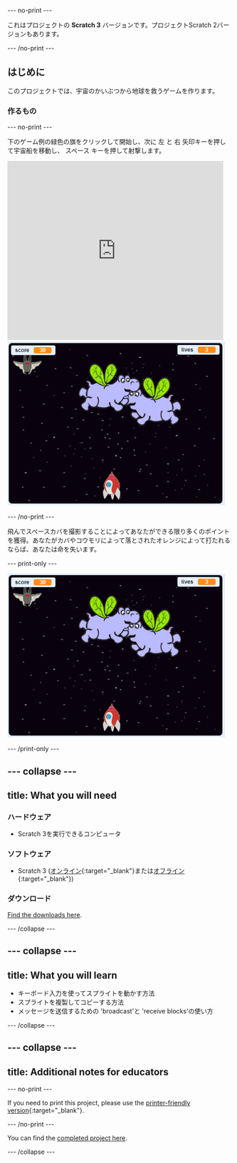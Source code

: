 \--- no-print \---

これはプロジェクトの **Scratch 3** バージョンです。プロジェクト</a>Scratch 2バージョンもあります。</p> 

\--- /no-print \---

## はじめに

このプロジェクトでは、宇宙のかいぶつから地球を救うゲームを作ります。

### 作るもの

\--- no-print \---

下のゲーム例の緑色の旗をクリックして開始し、次に <kbd>左</kbd> と <kbd>右</kbd> 矢印キーを押して宇宙船を移動し、 <kbd>スペース</kbd> キーを押して射撃します。

<div class="scratch-preview">
  <iframe allowtransparency="true" width="485" height="402" src="https://scratch.mit.edu/projects/embed/276887163/?autostart=false" frameborder="0" scrolling="no"></iframe>
  <img src="images/showcase.png">
</div>

\--- /no-print \---

飛んでスペースカバを撮影することによってあなたができる限り多くのポイントを獲得。あなたがカバやコウモリによって落とされたオレンジによって打たれるならば、あなたは命を失います。

\--- print-only \---

![desc](images/showcase.png)

\--- /print-only \---

## \--- collapse \---

## title: What you will need

### ハードウェア

+ Scratch 3を実行できるコンピュータ

### ソフトウェア

+ Scratch 3 ([オンライン](https://rpf.io/scratchon){:target="_blank"}または[オフライン](https://rpf.io/scratchoff){:target="_blank"})

### ダウンロード

[Find the downloads here](http://rpf.io/p/en/clone-wars-go).

\--- /collapse \---

## \--- collapse \---

## title: What you will learn

+ キーボード入力を使ってスプライトを動かす方法
+ スプライトを複製してコピーする方法
+ メッセージを送信するための 'broadcast'と 'receive blocks'の使い方

\--- /collapse \---

## \--- collapse \---

## title: Additional notes for educators

\--- no-print \---

If you need to print this project, please use the [printer-friendly version](https://projects.raspberrypi.org/en/projects/clone-wars/print){:target="_blank"}.

\--- /no-print \---

You can find the [completed project here](http://rpf.io/p/en/clone-wars-get).

\--- /collapse \---